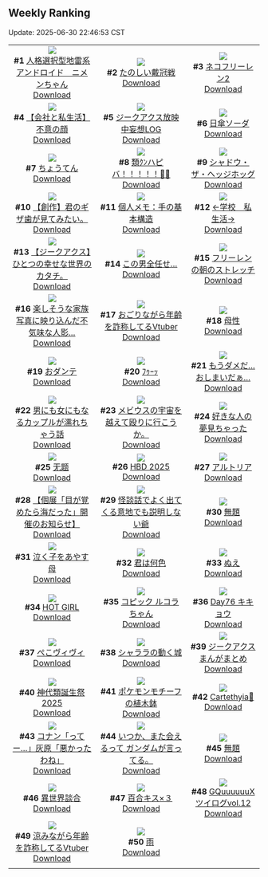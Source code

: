 ## Weekly Ranking
Update: 2025-06-30 22:46:53 CST

|      |      |      |
| :----: | :----: | :----: |
| ![](https://i.pixiv.re/c/240x480/img-master/img/2025/06/24/07/16/27/131912924_p0_master1200.jpg)<br>**#1** [人格選択型地雷系アンドロイド　ニメンちゃん](https://www.pixiv.net/artworks/131912924)<br>[Download](https://i.pixiv.re/img-original/img/2025/06/24/07/16/27/131912924_p0.png) | ![](https://i.pixiv.re/c/240x480/img-master/img/2025/06/24/15/35/42/131921485_p0_master1200.jpg)<br>**#2** [たのしい戴冠戦](https://www.pixiv.net/artworks/131921485)<br>[Download](https://i.pixiv.re/img-original/img/2025/06/24/15/35/42/131921485_p0.jpg) | ![](https://i.pixiv.re/c/240x480/img-master/img/2025/06/23/00/00/10/131867847_p0_master1200.jpg)<br>**#3** [ネコフリーレン2](https://www.pixiv.net/artworks/131867847)<br>[Download](https://i.pixiv.re/img-original/img/2025/06/23/00/00/10/131867847_p0.png) |
| ![](https://i.pixiv.re/c/240x480/img-master/img/2025/06/24/12/00/16/131917368_p0_master1200.jpg)<br>**#4** [【会社と私生活】不意の顔](https://www.pixiv.net/artworks/131917368)<br>[Download](https://i.pixiv.re/img-original/img/2025/06/24/12/00/16/131917368_p0.jpg) | ![](https://i.pixiv.re/c/240x480/img-master/img/2025/06/25/05/35/26/131946304_p0_master1200.jpg)<br>**#5** [ジークアクス放映中妄想LOG](https://www.pixiv.net/artworks/131946304)<br>[Download](https://i.pixiv.re/img-original/img/2025/06/25/05/35/26/131946304_p0.jpg) | ![](https://i.pixiv.re/c/240x480/img-master/img/2025/06/23/20/30/01/131894515_p0_master1200.jpg)<br>**#6** [日傘ソーダ](https://www.pixiv.net/artworks/131894515)<br>[Download](https://i.pixiv.re/img-original/img/2025/06/23/20/30/01/131894515_p0.png) |
| ![](https://i.pixiv.re/c/240x480/img-master/img/2025/06/25/04/32/01/131945557_p0_master1200.jpg)<br>**#7** [ちょうてん](https://www.pixiv.net/artworks/131945557)<br>[Download](https://i.pixiv.re/img-original/img/2025/06/25/04/32/01/131945557_p0.png) | ![](https://i.pixiv.re/c/240x480/img-master/img/2025/06/24/00/00/10/131903661_p0_master1200.jpg)<br>**#8** [類ｸﾝハピバ！！！！！🎂🎉](https://www.pixiv.net/artworks/131903661)<br>[Download](https://i.pixiv.re/img-original/img/2025/06/24/00/00/10/131903661_p0.jpg) | ![](https://i.pixiv.re/c/240x480/img-master/img/2025/06/24/00/00/14/131903694_p0_master1200.jpg)<br>**#9** [シャドウ・ザ・ヘッジホッグ](https://www.pixiv.net/artworks/131903694)<br>[Download](https://i.pixiv.re/img-original/img/2025/06/24/00/00/14/131903694_p0.jpg) |
| ![](https://i.pixiv.re/c/240x480/img-master/img/2025/06/24/15/24/08/131903977_p0_master1200.jpg)<br>**#10** [【創作】君のギザ歯が見てみたい。](https://www.pixiv.net/artworks/131903977)<br>[Download](https://i.pixiv.re/img-original/img/2025/06/24/15/24/08/131903977_p0.jpg) | ![](https://i.pixiv.re/c/240x480/img-master/img/2025/06/24/06/00/07/131911667_p0_master1200.jpg)<br>**#11** [個人メモ：手の基本構造](https://www.pixiv.net/artworks/131911667)<br>[Download](https://i.pixiv.re/img-original/img/2025/06/24/06/00/07/131911667_p0.jpg) | ![](https://i.pixiv.re/c/240x480/img-master/img/2025/06/25/12/00/09/131952317_p0_master1200.jpg)<br>**#12** [←学校　私生活→](https://www.pixiv.net/artworks/131952317)<br>[Download](https://i.pixiv.re/img-original/img/2025/06/25/12/00/09/131952317_p0.jpg) |
| ![](https://i.pixiv.re/c/240x480/img-master/img/2025/06/25/08/22/39/131948933_p0_master1200.jpg)<br>**#13** [【ジークアクス】ひとつの幸せな世界のカタチ。](https://www.pixiv.net/artworks/131948933)<br>[Download](https://i.pixiv.re/img-original/img/2025/06/25/08/22/39/131948933_p0.jpg) | ![](https://i.pixiv.re/c/240x480/img-master/img/2025/06/25/17/29/55/131958679_p0_master1200.jpg)<br>**#14** [この男全任せ…](https://www.pixiv.net/artworks/131958679)<br>[Download](https://i.pixiv.re/img-original/img/2025/06/25/17/29/55/131958679_p0.jpg) | ![](https://i.pixiv.re/c/240x480/img-master/img/2025/06/24/00/00/19/131903733_p0_master1200.jpg)<br>**#15** [フリーレンの朝のストレッチ](https://www.pixiv.net/artworks/131903733)<br>[Download](https://i.pixiv.re/img-original/img/2025/06/24/00/00/19/131903733_p0.png) |
| ![](https://i.pixiv.re/c/240x480/img-master/img/2025/06/24/12/03/20/131917537_p0_master1200.jpg)<br>**#16** [楽しそうな家族写真に映り込んだ不気味な人影…](https://www.pixiv.net/artworks/131917537)<br>[Download](https://i.pixiv.re/img-original/img/2025/06/24/12/03/20/131917537_p0.jpg) | ![](https://i.pixiv.re/c/240x480/img-master/img/2025/06/24/21/12/49/131931605_p0_master1200.jpg)<br>**#17** [おごりながら年齢を詐称してるVtuber](https://www.pixiv.net/artworks/131931605)<br>[Download](https://i.pixiv.re/img-original/img/2025/06/24/21/12/49/131931605_p0.png) | ![](https://i.pixiv.re/c/240x480/img-master/img/2025/06/25/00/00/19/131938787_p0_master1200.jpg)<br>**#18** [母性](https://www.pixiv.net/artworks/131938787)<br>[Download](https://i.pixiv.re/img-original/img/2025/06/25/00/00/19/131938787_p0.jpg) |
| ![](https://i.pixiv.re/c/240x480/img-master/img/2025/06/24/18/31/29/131925718_p0_master1200.jpg)<br>**#19** [おダンテ](https://www.pixiv.net/artworks/131925718)<br>[Download](https://i.pixiv.re/img-original/img/2025/06/24/18/31/29/131925718_p0.png) | ![](https://i.pixiv.re/c/240x480/img-master/img/2025/06/24/00/00/03/131903589_p0_master1200.jpg)<br>**#20** [ﾌｩｰｯ](https://www.pixiv.net/artworks/131903589)<br>[Download](https://i.pixiv.re/img-original/img/2025/06/24/00/00/03/131903589_p0.jpg) | ![](https://i.pixiv.re/c/240x480/img-master/img/2025/06/24/15/50/49/131921732_p0_master1200.jpg)<br>**#21** [もうダメだ…おしまいだぁ…](https://www.pixiv.net/artworks/131921732)<br>[Download](https://i.pixiv.re/img-original/img/2025/06/24/15/50/49/131921732_p0.jpg) |
| ![](https://i.pixiv.re/c/240x480/img-master/img/2025/06/23/00/00/19/131867926_p0_master1200.jpg)<br>**#22** [男にも女にもなるカップルが濡れちゃう話](https://www.pixiv.net/artworks/131867926)<br>[Download](https://i.pixiv.re/img-original/img/2025/06/23/00/00/19/131867926_p0.jpg) | ![](https://i.pixiv.re/c/240x480/img-master/img/2025/06/24/15/04/32/131920932_p0_master1200.jpg)<br>**#23** [メビウスの宇宙を越えて殴りに行こうか。](https://www.pixiv.net/artworks/131920932)<br>[Download](https://i.pixiv.re/img-original/img/2025/06/24/15/04/32/131920932_p0.jpg) | ![](https://i.pixiv.re/c/240x480/img-master/img/2025/06/25/14/50/14/131888492_p0_master1200.jpg)<br>**#24** [好きな人の夢見ちゃった](https://www.pixiv.net/artworks/131888492)<br>[Download](https://i.pixiv.re/img-original/img/2025/06/25/14/50/14/131888492_p0.jpg) |
| ![](https://i.pixiv.re/c/240x480/img-master/img/2025/06/23/01/06/26/131870922_p0_master1200.jpg)<br>**#25** [无题](https://www.pixiv.net/artworks/131870922)<br>[Download](https://i.pixiv.re/img-original/img/2025/06/23/01/06/26/131870922_p0.jpg) | ![](https://i.pixiv.re/c/240x480/img-master/img/2025/06/24/02/07/23/131908224_p0_master1200.jpg)<br>**#26** [HBD 2025](https://www.pixiv.net/artworks/131908224)<br>[Download](https://i.pixiv.re/img-original/img/2025/06/24/02/07/23/131908224_p0.png) | ![](https://i.pixiv.re/c/240x480/img-master/img/2025/06/24/18/56/30/131926390_p0_master1200.jpg)<br>**#27** [アルトリア](https://www.pixiv.net/artworks/131926390)<br>[Download](https://i.pixiv.re/img-original/img/2025/06/24/18/56/30/131926390_p0.png) |
| ![](https://i.pixiv.re/c/240x480/img-master/img/2025/06/24/19/52/44/131928322_p0_master1200.jpg)<br>**#28** [【個展「目が覚めたら海だった」開催のお知らせ】](https://www.pixiv.net/artworks/131928322)<br>[Download](https://i.pixiv.re/img-original/img/2025/06/24/19/52/44/131928322_p0.jpg) | ![](https://i.pixiv.re/c/240x480/img-master/img/2025/06/23/06/59/39/131877017_p0_master1200.jpg)<br>**#29** [怪談話でよく出てくる意地でも説明しない爺](https://www.pixiv.net/artworks/131877017)<br>[Download](https://i.pixiv.re/img-original/img/2025/06/23/06/59/39/131877017_p0.jpg) | ![](https://i.pixiv.re/c/240x480/img-master/img/2025/06/25/15/36/37/131956370_p0_master1200.jpg)<br>**#30** [無題](https://www.pixiv.net/artworks/131956370)<br>[Download](https://i.pixiv.re/img-original/img/2025/06/25/15/36/37/131956370_p0.jpg) |
| ![](https://i.pixiv.re/c/240x480/img-master/img/2025/06/24/17/50/03/131924229_p0_master1200.jpg)<br>**#31** [泣く子をあやす母](https://www.pixiv.net/artworks/131924229)<br>[Download](https://i.pixiv.re/img-original/img/2025/06/24/17/50/03/131924229_p0.png) | ![](https://i.pixiv.re/c/240x480/img-master/img/2025/06/24/19/39/52/131927938_p0_master1200.jpg)<br>**#32** [君は何色](https://www.pixiv.net/artworks/131927938)<br>[Download](https://i.pixiv.re/img-original/img/2025/06/24/19/39/52/131927938_p0.jpg) | ![](https://i.pixiv.re/c/240x480/img-master/img/2025/06/24/00/06/58/131904322_p0_master1200.jpg)<br>**#33** [ぬえ](https://www.pixiv.net/artworks/131904322)<br>[Download](https://i.pixiv.re/img-original/img/2025/06/24/00/06/58/131904322_p0.jpg) |
| ![](https://i.pixiv.re/c/240x480/img-master/img/2025/06/25/00/00/25/131938837_p0_master1200.jpg)<br>**#34** [HOT GIRL](https://www.pixiv.net/artworks/131938837)<br>[Download](https://i.pixiv.re/img-original/img/2025/06/25/00/00/25/131938837_p0.png) | ![](https://i.pixiv.re/c/240x480/img-master/img/2025/06/24/21/23/30/131931994_p0_master1200.jpg)<br>**#35** [コピック ルコラちゃん](https://www.pixiv.net/artworks/131931994)<br>[Download](https://i.pixiv.re/img-original/img/2025/06/24/21/23/30/131931994_p0.jpg) | ![](https://i.pixiv.re/c/240x480/img-master/img/2025/06/24/03/28/22/131909666_p0_master1200.jpg)<br>**#36** [Day76 キキョウ](https://www.pixiv.net/artworks/131909666)<br>[Download](https://i.pixiv.re/img-original/img/2025/06/24/03/28/22/131909666_p0.jpg) |
| ![](https://i.pixiv.re/c/240x480/img-master/img/2025/06/24/20/05/56/131928984_p0_master1200.jpg)<br>**#37** [ぺこヴィヴィ](https://www.pixiv.net/artworks/131928984)<br>[Download](https://i.pixiv.re/img-original/img/2025/06/24/20/05/56/131928984_p0.jpg) | ![](https://i.pixiv.re/c/240x480/img-master/img/2025/06/25/19/39/09/131963027_p0_master1200.jpg)<br>**#38** [シャララの動く城](https://www.pixiv.net/artworks/131963027)<br>[Download](https://i.pixiv.re/img-original/img/2025/06/25/19/39/09/131963027_p0.jpg) | ![](https://i.pixiv.re/c/240x480/img-master/img/2025/06/23/23/49/52/131903193_p0_master1200.jpg)<br>**#39** [ジークアクスまんがまとめ](https://www.pixiv.net/artworks/131903193)<br>[Download](https://i.pixiv.re/img-original/img/2025/06/23/23/49/52/131903193_p0.jpg) |
| ![](https://i.pixiv.re/c/240x480/img-master/img/2025/06/24/00/26/55/131905144_p0_master1200.jpg)<br>**#40** [神代類誕生祭2025](https://www.pixiv.net/artworks/131905144)<br>[Download](https://i.pixiv.re/img-original/img/2025/06/24/00/26/55/131905144_p0.jpg) | ![](https://i.pixiv.re/c/240x480/img-master/img/2025/06/25/21/28/07/131914156_p0_master1200.jpg)<br>**#41** [ポケモンモチーフの植木鉢](https://www.pixiv.net/artworks/131914156)<br>[Download](https://i.pixiv.re/img-original/img/2025/06/25/21/28/07/131914156_p0.jpg) | ![](https://i.pixiv.re/c/240x480/img-master/img/2025/06/23/16/57/26/131887547_p0_master1200.jpg)<br>**#42** [Cartethyia🌊](https://www.pixiv.net/artworks/131887547)<br>[Download](https://i.pixiv.re/img-original/img/2025/06/23/16/57/26/131887547_p0.png) |
| ![](https://i.pixiv.re/c/240x480/img-master/img/2025/06/24/18/50/41/131926232_p0_master1200.jpg)<br>**#43** [コナン「ってー…」灰原「悪かったわね」](https://www.pixiv.net/artworks/131926232)<br>[Download](https://i.pixiv.re/img-original/img/2025/06/24/18/50/41/131926232_p0.jpg) | ![](https://i.pixiv.re/c/240x480/img-master/img/2025/06/25/20/52/20/131965764_p0_master1200.jpg)<br>**#44** [いつか、また会えるって ガンダムが言ってる。](https://www.pixiv.net/artworks/131965764)<br>[Download](https://i.pixiv.re/img-original/img/2025/06/25/20/52/20/131965764_p0.jpg) | ![](https://i.pixiv.re/c/240x480/img-master/img/2025/06/24/00/00/14/131903695_p0_master1200.jpg)<br>**#45** [無題](https://www.pixiv.net/artworks/131903695)<br>[Download](https://i.pixiv.re/img-original/img/2025/06/24/00/00/14/131903695_p0.png) |
| ![](https://i.pixiv.re/c/240x480/img-master/img/2025/06/24/03/08/00/131909359_p0_master1200.jpg)<br>**#46** [異世界談合](https://www.pixiv.net/artworks/131909359)<br>[Download](https://i.pixiv.re/img-original/img/2025/06/24/03/08/00/131909359_p0.jpg) | ![](https://i.pixiv.re/c/240x480/img-master/img/2025/06/24/00/03/19/131904150_p0_master1200.jpg)<br>**#47** [百合キス×３](https://www.pixiv.net/artworks/131904150)<br>[Download](https://i.pixiv.re/img-original/img/2025/06/24/00/03/19/131904150_p0.png) | ![](https://i.pixiv.re/c/240x480/img-master/img/2025/06/25/00/05/31/131939358_p0_master1200.jpg)<br>**#48** [GQuuuuuuX ツイログvol.12](https://www.pixiv.net/artworks/131939358)<br>[Download](https://i.pixiv.re/img-original/img/2025/06/25/00/05/31/131939358_p0.png) |
| ![](https://i.pixiv.re/c/240x480/img-master/img/2025/06/23/21/11/07/131896319_p0_master1200.jpg)<br>**#49** [涼みながら年齢を詐称してるVtuber](https://www.pixiv.net/artworks/131896319)<br>[Download](https://i.pixiv.re/img-original/img/2025/06/23/21/11/07/131896319_p0.png) | ![](https://i.pixiv.re/c/240x480/img-master/img/2025/06/24/20/00/07/131928605_p0_master1200.jpg)<br>**#50** [雨](https://www.pixiv.net/artworks/131928605)<br>[Download](https://i.pixiv.re/img-original/img/2025/06/24/20/00/07/131928605_p0.jpg) |
|      |
